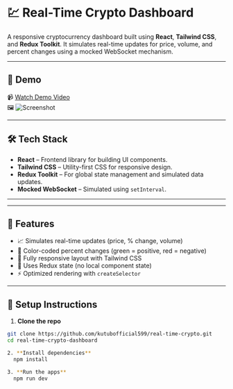 # 💹 Real-Time Crypto Dashboard

A responsive cryptocurrency dashboard built using **React**, **Tailwind CSS**, and **Redux Toolkit**. It simulates real-time updates for price, volume, and percent changes using a mocked WebSocket mechanism.

---

## 🚀 Demo

  📹 [Watch Demo Video](video-link)  
🖼️ ![Screenshot](./assets/demo-image.png)

---

## 🛠️ Tech Stack

- **React** – Frontend library for building UI components.
- **Tailwind CSS** – Utility-first CSS for responsive design.
- **Redux Toolkit** – For global state management and simulated data updates.
- **Mocked WebSocket** – Simulated using `setInterval`.

---


---

## 🧠 Features

- 📈 Simulates real-time updates (price, % change, volume)
- 🎨 Color-coded percent changes (green = positive, red = negative)
- 📱 Fully responsive layout with Tailwind CSS
- 🧠 Uses Redux state (no local component state)
- ⚡ Optimized rendering with `createSelector`

---

## 🧪 Setup Instructions

1. **Clone the repo**  
```bash
git clone https://github.com/kutubofficial599/real-time-crypto.git
cd real-time-crypto-dashboard

2. **Install dependencies**
  npm install

3. **Run the apps**
  npm run dev

